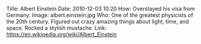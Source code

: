 Title: Albert Einstein
Date: 2010-12-03 10:20
How: Overstayed his visa from Germany.
Image: albert.einstein.jpg
Who: One of the greatest physicists of the 20th century.  Figured out crazy
amazing things about light, time, and space. Rocked a stylish mustache.
Link: https://en.wikipedia.org/wiki/Albert_Einstein
